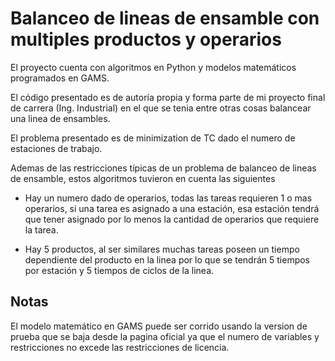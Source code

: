 # Balanceo de lineas de ensamble con multiples productos y operarios

El proyecto cuenta con algoritmos en Python y modelos matemáticos programados en GAMS.

El código presentado es de autoría propia y forma parte de mi proyecto final de carrera (Ing. Industrial) en el que se tenia entre otras cosas balancear una linea de ensambles.

El problema presentado es de minimization de TC dado el numero de estaciones de trabajo.

Ademas de las restricciones típicas de un problema de balanceo de lineas de ensamble, estos algoritmos tuvieron en cuenta las siguientes

- Hay un numero dado de operarios, todas las tareas requieren 1 o mas operarios, si una tarea es asignado a una estación, esa estación tendrá que tener asignado por lo menos la cantidad de operarios que requiere la tarea.

- Hay 5 productos, al ser similares muchas tareas poseen un tiempo dependiente del producto en la linea por lo que se tendrán 5 tiempos por estación y 5 tiempos de ciclos de la linea.

## Notas

El modelo matemático en GAMS puede ser corrido usando la version de prueba que se baja desde la pagina oficial ya que el numero de variables y restricciones no excede las restricciones de licencia.
